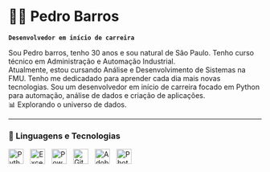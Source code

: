 # 🧑‍💻 Pedro Barros

**`Desenvolvedor em início de carreira`**

Sou Pedro barros, tenho 30 anos e sou natural de São Paulo. Tenho curso técnico em Administração e Automação Industrial. <br>Atualmente, estou cursando Análise e Desenvolvimento de Sistemas na FMU. Tenho me dedicadado para aprender cada dia mais novas tecnologias. Sou um desenvolvedor em início de carreira focado em Python para automação, análise de dados e criação de aplicações.<br> 📊 Explorando o universo de dados. 

---

### 🤖 Linguagens e Tecnologias

<img 
    align="left" 
    alt="Python"
    title="Python" 
    width="30px" 
    style="padding-right: 10px;" 
    src="https://cdn.jsdelivr.net/gh/devicons/devicon@latest/icons/python/python-original.svg"
/>
<img
    align="left"
    alt="Excel"
    title="Excel"
    width="30px"
    style="padding-right: 10px;"
    src="https://cdn.jsdelivr.net/gh/simple-icons/simple-icons/icons/microsoftexcel.svg"
/>
<img
    align="left"
    alt="Power BI"
    title="Power BI"
    width="30px"
    style="padding-right: 10px;"
    src="https://cdn.jsdelivr.net/gh/simple-icons/simple-icons/icons/powerbi.svg"
/>
<img 
    align="left" 
    alt="Git" 
    title="Git"
    width="30px" 
    style="padding-right: 10px;" 
    src="https://cdn.jsdelivr.net/gh/devicons/devicon@latest/icons/git/git-original.svg" 
/>
<img 
    align="left" 
    alt="AdobeIllustrator" 
    title="AdobeIllustrator"
    width="30px" 
    style="padding-right: 10px;" 
    src="https://cdn.jsdelivr.net/gh/devicons/devicon@latest/icons/illustrator/illustrator-original.svg" 
/>
<img 
    align="left" 
    alt="PhotoShop" 
    title="PhotoShop"
    width="30px" 
    style="padding-right: 10px;" 
    src="https://cdn.jsdelivr.net/gh/devicons/devicon@latest/icons/photoshop/photoshop-original.svg" 
/>
<br/>
